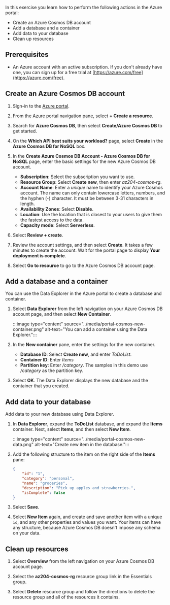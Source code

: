 In this exercise you learn how to perform the following actions in the Azure portal:

* Create an Azure Cosmos DB account
* Add a database and a container
* Add data to your database
* Clean up resources

## Prerequisites

* An Azure account with an active subscription. If you don't already have one, you can sign up for a free trial at [https://azure.com/free](https://azure.com/free).

## Create an Azure Cosmos DB account

1. Sign-in to the [Azure portal](https://portal.azure.com).

1. From the Azure portal navigation pane, select **+ Create a resource**.

1. Search for **Azure Cosmos DB**, then select **Create/Azure Cosmos DB** to get started.

1. On the **Which API best suits your workload?** page, select **Create** in the **Azure Cosmos DB for NoSQL** box.
 
1. In the **Create Azure Cosmos DB Account - Azure Cosmos DB for NoSQL** page, enter the basic settings for the new Azure Cosmos DB account.

    * **Subscription**: Select the subscription you want to use.
    * **Resource Group**: Select **Create new**, then enter *az204-cosmos-rg*.
    * **Account Name**: Enter a *unique* name to identify your Azure Cosmos 
    account. The name can only contain lowercase letters, numbers, and the hyphen (-) character. It must be between 3-31 characters in length.
    * **Availability Zones**: Select **Disable**.
    * **Location**: Use the location that is closest to your users to give them the fastest access to the data.
    * **Capacity mode**: Select **Serverless**.

1. Select **Review + create**.

1. Review the account settings, and then select **Create**. It takes a few minutes to create the account. Wait for the portal page to display **Your deployment is complete**.

1. Select **Go to resource** to go to the Azure Cosmos DB account page.

## Add a database and a container

You can use the Data Explorer in the Azure portal to create a database and container.

1. Select **Data Explorer** from the left navigation on your Azure Cosmos DB account page, and then select **New Container**.

    :::image type="content" source="../media/portal-cosmos-new-container.png" alt-text="You can add a container using the Data Explorer.":::    

1. In the **New container** pane, enter the settings for the new container.

    * **Database ID**: Select **Create new**, and enter *ToDoList*.
    * **Container ID**: Enter *Items*
    * **Partition key**: Enter */category*. The samples in this demo use */category* as the partition key.

1. Select **OK**. The Data Explorer displays the new database and the container that you created.

## Add data to your database

Add data to your new database using Data Explorer.

1. In **Data Explorer**, expand the **ToDoList** database, and expand the **Items** container. Next, select **Items**, and then select **New Item**.

    :::image type="content" source="../media/portal-cosmos-new-data.png" alt-text="Create new item in the database.":::

1. Add the following structure to the item on the right side of the **Items** pane:

    ```json
    {
        "id": "1",
        "category": "personal",
        "name": "groceries",
        "description": "Pick up apples and strawberries.",
        "isComplete": false
    }
    ```

1. Select **Save**.

1. Select **New Item** again, and create and save another item with a unique `id`, and any other properties and values you want. Your items can have any structure, because Azure Cosmos DB doesn't impose any schema on your data.

## Clean up resources

1. Select **Overview** from the left navigation on your Azure Cosmos DB account page.

1. Select the **az204-cosmos-rg** resource group link in the Essentials group.

1. Select **Delete** resource group and follow the directions to delete the resource group and all of the resources it contains.
